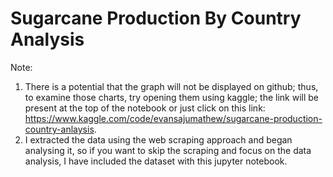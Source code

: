 # Sugarcane Production By Country Analysis

Note: 
1) There is a potential that the graph will not be displayed on github; thus, to examine those charts, try opening them using kaggle; the link will be present at the top of the notebook or just click on this link: https://www.kaggle.com/code/evansajumathew/sugarcane-production-country-anlaysis.
2) I extracted the data using the web scraping approach and began analysing it, so if you want to skip the scraping and focus on the data analysis, I have included the dataset with this jupyter notebook.
   
